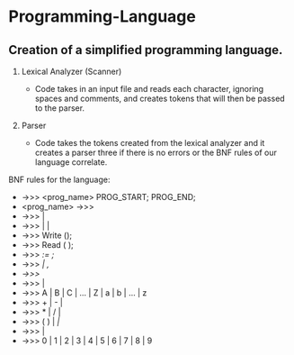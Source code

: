 # Programming-Language
## Creation of a simplified programming language.
1. Lexical Analyzer (Scanner)

    * Code takes in an input file and reads each character, ignoring spaces and comments, and creates tokens that will then be passed to the parser.
    
2. Parser

    * Code takes the tokens created from the lexical analyzer and it creates a parser three if there is no errors or the BNF rules of our language correlate.

BNF rules for the language:
   * <program>   ->>> <prog_name> PROG_START; <stmts> PROG_END;
   * <prog_name> ->>> <ident>
   * <stmts>     ->>> <stmt> | <stmt> <stmts>
   * <stmt>      ->>> <assign> | <write> | <read>
   * <write>     ->>> Write (<varl>);
   * <read>      ->>> Read (<varl> );
   * <assign>    ->>> <var> := <expr>;
   * <varl>      ->>> <var> | <var> , <varl>
   * <var>       ->>> <ident>
   * <ident>     ->>> <char> | <char> <ident>
   * <char>      ->>> A | B | C | … | Z | a | b | … | z
   * <expr>      ->>> <expr> + <term> | <expr> - <term> | <term>
   * <term>      ->>> <term> * <factor> | <term> / <factor> | <factor>
   * <factor>    ->>> ( <expr> ) | <var> | <integer>
   * <integer>   ->>> <digit> | <digit> <integer>
   * <digit>     ->>> 0 | 1 | 2 | 3 | 4 | 5 | 6 | 7 | 8 | 9
